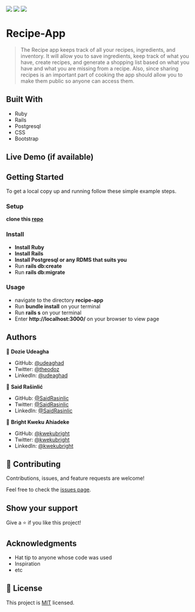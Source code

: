 [![](https://img.shields.io/badge/Microverse-Dozie%20Udeagha-blueviolet)](https://github.com/udeaghad)
[![](https://img.shields.io/badge/Microverse-Said%Rašinlić-violet)](https://github.com/SaidRasinlic)
[![](https://img.shields.io/badge/Microverse-Bright%Kweku%Ahiadeke-cyan)](https://github.com/kwekubright)
# Recipe-App

> The Recipe app keeps track of all your recipes, ingredients, and inventory. It will allow you to save ingredients, keep track of what you have, create recipes, and generate a shopping list based on what you have and what you are missing from a recipe. Also, since sharing recipes is an important part of cooking the app should allow you to make them public so anyone can access them.


## Built With

- Ruby
- Rails
- Postgresql
- CSS
- Bootstrap

## Live Demo (if available)


## Getting Started

To get a local copy up and running follow these simple example steps.
### Setup
 **clone this [repo](https://github.com/udeaghad/recipe-app)**
### Install

- **Install Ruby**
- **Install Rails**
- **Install Postgresql or any RDMS that suits you** 
- Run **rails db:create**
- Run **rails db:migrate**

### Usage
- navigate to the directory **recipe-app**
- Run **bundle install** on your terminal
- Run **rails s** on your terminal
- Enter **http://localhost:3000/** on your browser to view page

## Authors

👤 **Dozie Udeagha**

- GitHub: [@udeaghad](https://github.com/udeaghad)
- Twitter: [@theodoz](https://twitter.com/theodoz)
- LinkedIn: [@udeaghad](https://www.linkedin.com/in/dozie-udeagha/)

👤 **Said Rašinlić**

- GitHub: [@SaidRasinlic](https://github.com/SaidRasinlic)
- Twitter: [@SaidRasinlic](https://twitter.com/SaidRasinlic)
- LinkedIn: [ @SaidRasinlic](https://www.linkedin.com/in/saidrasinlic/)

👤 **Bright Kweku Ahiadeke**

- GitHub: [@kwekubright](https://github.com/kwekubright)
- Twitter: [@kwekubright](https://twitter.com/kwekubright)
- LinkedIn: [@kwekubright](https://linkedin.com/in/kwekubright/)

## 🤝 Contributing

Contributions, issues, and feature requests are welcome!

Feel free to check the [issues page](https://github.com/udeaghad/recipe/issues/).

## Show your support

Give a ⭐️ if you like this project!

## Acknowledgments

- Hat tip to anyone whose code was used
- Inspiration
- etc

## 📝 License

This project is [MIT](./LICENSE) licensed.
